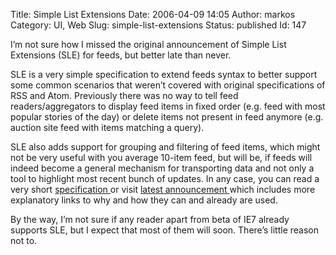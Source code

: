 Title: Simple List Extensions
Date: 2006-04-09 14:05
Author: markos
Category: UI, Web
Slug: simple-list-extensions
Status: published
Id: 147

<div>
 <p>
  I’m not sure how I missed the original announcement of Simple List Extensions (SLE) for feeds, but better late than never.
 </p>
 <p>
  SLE is a very simple specification to extend feeds syntax to better support some common scenarios that weren’t covered with original specifications of RSS and Atom. Previously there was no way to tell feed readers/aggregators to display feed items in fixed order (e.g. feed with most popular stories of the day) or delete items not present in feed anymore (e.g. auction site feed with items matching a query).
 </p>
 <p>
  SLE also adds support for grouping and filtering of feed items, which might not be very useful with you average 10-item feed, but will be, if feeds will indeed become a general mechanism for transporting data and not only a tool to highlight most recent bunch of updates. In any case, you can read a very short
  <a href="http://msdn.microsoft.com/xml/rss/sle/">
   specification
  </a>
  or visit
  <a href="http://blogs.msdn.com/ie/archive/2006/03/30/565222.aspx">
   latest announcement
  </a>
  which includes more explanatory links to why and how they can and already are used.
 </p>
 <p>
  By the way, I’m not sure if any reader apart from beta of IE7 already supports SLE, but I expect that most of them will soon. There’s little reason not to.
 </p>
</div>
